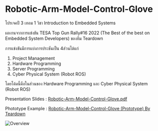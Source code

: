 # Robotic-Arm-Model-Control-Glove
โปรเจคปี 3 เทอม 1 วิชา Introduction to Embedded Systems

ผลงานจากการแข่งขัน TESA Top Gun Rally#16 2022 (The Best of the best on Embedded System Developers) ของทีม Teardown

การแข่งขันมีการแบ่งการประชันเป็น 4ส่วนได้แก่
1. Project Management
2. Hardware Programming
3. Server Programming
4. Cyber Physical System (Robot ROS)
   
โดยโค้ดนี้คือในส่วนของ Hardware Programming และ Cyber Physical System (Robot ROS)

Presentation Slides : [Robotic-Arm-Model-Control-Glove.pdf](https://www.canva.com/design/DAFv2BcUDtc/h3rzKH3cELklWedslp3lXA/view?utm_content=DAFv2BcUDtc&utm_campaign=designshare&utm_medium=link&utm_source=publishsharelink)

Phototype Example : [Robotic-Arm-Model-Control-Glove (Prototype) By Teardown](https://youtu.be/ATX789UZTtU)

![Overview](https://github.com/jameVee/Robotic-Arm-Model-Control-Glove/assets/59200533/06fdf261-047d-4d46-bffe-728a649a02cc)

